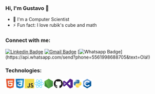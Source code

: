 ### Hi, I'm Gustavo 👋

- 🌱 I'm a Computer Scientist
- ⚡ Fun fact: I love rubik's cube and math

### Connect with me:

[![Linkedin Badge](https://img.shields.io/badge/-LinkedIn-blue?style=flat-square&logo=Linkedin&logoColor=white&link=https://www.linkedin.com/in/gustavo-cunha-lacerda-6aa8b81b7/)](https://www.linkedin.com/in/gustavo-cunha-lacerda-6aa8b81b7/)
[![Gmail Badge](https://img.shields.io/badge/-Gmail-c14438?style=flat-square&logo=Gmail&logoColor=white&link=mailto:gustavocunhalacerda@gmail.com)](mailto:gustavocunhalacerda@gmail.com)
[![Whatsapp Badge](https://img.shields.io/badge/-Whatsapp-4CA143?style=flat-square&labelColor=4CA143&logo=whatsapp&logoColor=white&link=https://api.whatsapp.com/send?phone=5561998688705&text=Olá!)](https://api.whatsapp.com/send?phone=5561998688705&text=Olá!)


### Technologies:
<img align="left" src="https://github.com/devicons/devicon/blob/master/icons/html5/html5-original.svg" width="30" />
<img align="left" src="https://github.com/devicons/devicon/blob/master/icons/css3/css3-original.svg" width="30" />
<img align="left" src="https://github.com/devicons/devicon/blob/master/icons/javascript/javascript-original.svg" width="30" />
<img align="left" src="https://github.com/devicons/devicon/blob/master/icons/react/react-original.svg" width="30" />
<img align="left" src="https://github.com/devicons/devicon/blob/master/icons/nodejs/nodejs-original.svg" width="30" />
<img align="left" src="https://github.com/devicons/devicon/blob/master/icons/github/github-original.svg" width="30" />
<img align="left" src="https://github.com/devicons/devicon/blob/master/icons/visualstudio/visualstudio-plain.svg" width="30" />
<img align="left" src="https://github.com/devicons/devicon/blob/master/icons/python/python-original.svg" width="30" />
<img align="left" src="https://github.com/devicons/devicon/blob/master/icons/c/c-original.svg" width="30" />
